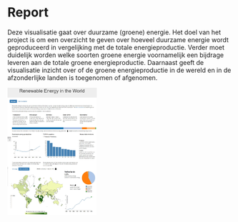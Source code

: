 # Report

Deze visualisatie gaat over duurzame (groene) energie. Het doel van het project is om een overzicht te geven over hoeveel duurzame energie wordt geproduceerd in vergelijking met de totale energieproductie. Verder moet duidelijk worden welke soorten
groene energie voornamelijk een bijdrage leveren aan de totale groene energieproductie. Daarnaast geeft de visualisatie inzicht over of de groene energieproductie in de wereld en in de afzonderlijke landen is toegenomen of afgenomen.

<img src="doc/project_screenshot.jpg" alt="infopage" style="width: 200px;"/>